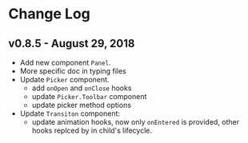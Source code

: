 # Change Log

## v0.8.5 - August 29, 2018

  * Add new component `Panel`.
  * More specific doc in typing files
  * Update `Picker` component.
    * add `onOpen` and `onClose` hooks
    * update `Picker.Toolbar` component
    * update picker method options
  * Update `Transiton` component:
    * update animation hooks, now only `onEntered` is provided, other hooks replced by in child's lifecycle.
